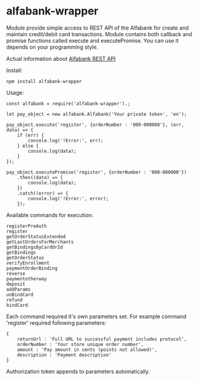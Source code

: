 # alfabank-wrapper
Module provide simple access to REST API of the Alfabank for create and maintain credit/debit card transactions.
Module contains both callback and promise functions called execute and executePromise.
You can use it depends on your programming style.

Actual information about [Alfabank REST API](https://pay.alfabank.ru/ecommerce/instructions/merchantManual/pages/index/rest.html)

Install:
```
npm install alfabank-wrapper
```

Usage:
```
const alfabank = require('alfabank-wrapper').;

let pay_object = new alfabank.Alfabank('Your private token', 'en');

pay_object.execute('register', {orderNumber : '000-000000'}, (err, data) => {
	if (err) {
		console.log('!Error:', err);
	} else {
		console.log(data);
	}
});

pay_object.executePromise('register', {orderNumber : '000-000000'})
	.then((data) => {
		console.log(data);
	})
	.catch((error) => {
		console.log('!Error:', error);
	});

```

Available commands for execution:
```
registerPreAuth 
register
getOrderStatusExtended
getLastOrdersForMerchants
getBindingsByCardOrId
getBindings
getOrderStatus
verifyEnrollment
paymentOrderBinding
reverse
paymentotherway
deposit
addParams
unBindCard
refund
bindCard
```
Each command required it's own parameters set. For example command 'register' required following parameters:
```
{
	returnUrl : 'Full URL to successful payment includes protocol',
	orderNumber : 'Your store unique order number',
	amount : 'Pay amount in cents (points not allowed)',
	description : 'Payment description'
}
```
Authorization token appends to parameters automatically.